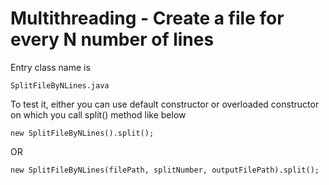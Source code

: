 # Multithreading - Create a file for every N number of lines
Entry class name is  

``SplitFileByNLines.java``


To test it, either you can use default constructor or overloaded constructor on which you call split() method like below

``new SplitFileByNLines().split();``

OR

``new SplitFileByNLines(filePath, splitNumber, outputFilePath).split();``
